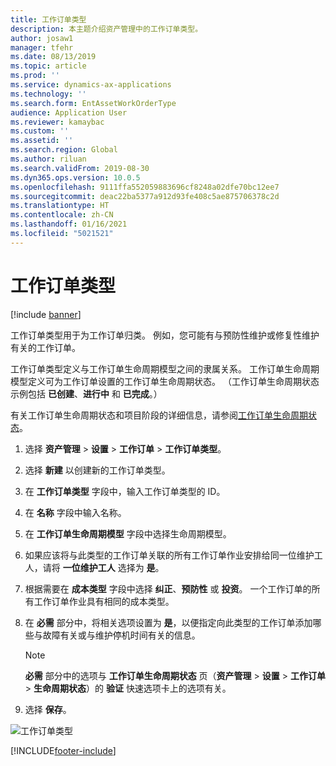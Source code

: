 ```yaml
---
title: 工作订单类型
description: 本主题介绍资产管理中的工作订单类型。
author: josaw1
manager: tfehr
ms.date: 08/13/2019
ms.topic: article
ms.prod: ''
ms.service: dynamics-ax-applications
ms.technology: ''
ms.search.form: EntAssetWorkOrderType
audience: Application User
ms.reviewer: kamaybac
ms.custom: ''
ms.assetid: ''
ms.search.region: Global
ms.author: riluan
ms.search.validFrom: 2019-08-30
ms.dyn365.ops.version: 10.0.5
ms.openlocfilehash: 9111ffa552059883696cf8248a02dfe70bc12ee7
ms.sourcegitcommit: deac22ba5377a912d93fe408c5ae875706378c2d
ms.translationtype: HT
ms.contentlocale: zh-CN
ms.lasthandoff: 01/16/2021
ms.locfileid: "5021521"
---
```

# <a name="work-order-types"></a>工作订单类型

[!include [banner](../../includes/banner.md)]

 

工作订单类型用于为工作订单归类。 例如，您可能有与预防性维护或修复性维护有关的工作订单。

工作订单类型定义与工作订单生命周期模型之间的隶属关系。 工作订单生命周期模型定义可为工作订单设置的工作订单生命周期状态。 （工作订单生命周期状态示例包括 **已创建**、**进行中** 和 **已完成**。）

有关工作订单生命周期状态和项目阶段的详细信息，请参阅[工作订单生命周期状态](work-order-lifecycle-states.md)。

1. 选择 **资产管理** \> **设置** \> **工作订单** \> **工作订单类型**。
2. 选择 **新建** 以创建新的工作订单类型。
3. 在 **工作订单类型** 字段中，输入工作订单类型的 ID。
4. 在 **名称** 字段中输入名称。
5. 在 **工作订单生命周期模型** 字段中选择生命周期模型。
5. 如果应该将与此类型的工作订单关联的所有工作订单作业安排给同一位维护工人，请将 **一位维护工人** 选择为 **是**。
6. 根据需要在 **成本类型** 字段中选择 **纠正**、**预防性** 或 **投资**。 一个工作订单的所有工作订单作业具有相同的成本类型。
7. 在 **必需** 部分中，将相关选项设置为 **是**，以便指定向此类型的工作订单添加哪些与故障有关或与维护停机时间有关的信息。

    > [!NOTE]
    > **必需** 部分中的选项与 **工作订单生命周期状态** 页（**资产管理** \> **设置** \> **工作订单** \> **生命周期状态**）的 **验证** 快速选项卡上的选项有关。

8. 选择 **保存**。

![工作订单类型](media/16-setup-for-work-orders.png)


[!INCLUDE[footer-include](../../../includes/footer-banner.md)]